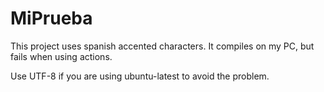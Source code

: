 # MiPrueba

This project uses spanish accented characters. It compiles on my PC, but fails when using actions.

Use UTF-8 if you are using ubuntu-latest to avoid the problem.

